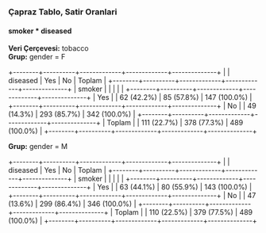 ### Çapraz Tablo, Satir Oranlari  
#### smoker * diseased  
**Veri Çerçevesi:** tobacco  
**Grup:** gender = F  

+--------+----------+-------------+-------------+--------------+
|        | diseased |         Yes |          No |       Toplam |
+--------+----------+-------------+-------------+--------------+
| smoker |          |             |             |              |
+--------+----------+-------------+-------------+--------------+
|    Yes |          |  62 (42.2%) |  85 (57.8%) | 147 (100.0%) |
+--------+----------+-------------+-------------+--------------+
|     No |          |  49 (14.3%) | 293 (85.7%) | 342 (100.0%) |
+--------+----------+-------------+-------------+--------------+
| Toplam |          | 111 (22.7%) | 378 (77.3%) | 489 (100.0%) |
+--------+----------+-------------+-------------+--------------+

**Grup:** gender = M  

+--------+----------+-------------+-------------+--------------+
|        | diseased |         Yes |          No |       Toplam |
+--------+----------+-------------+-------------+--------------+
| smoker |          |             |             |              |
+--------+----------+-------------+-------------+--------------+
|    Yes |          |  63 (44.1%) |  80 (55.9%) | 143 (100.0%) |
+--------+----------+-------------+-------------+--------------+
|     No |          |  47 (13.6%) | 299 (86.4%) | 346 (100.0%) |
+--------+----------+-------------+-------------+--------------+
| Toplam |          | 110 (22.5%) | 379 (77.5%) | 489 (100.0%) |
+--------+----------+-------------+-------------+--------------+
